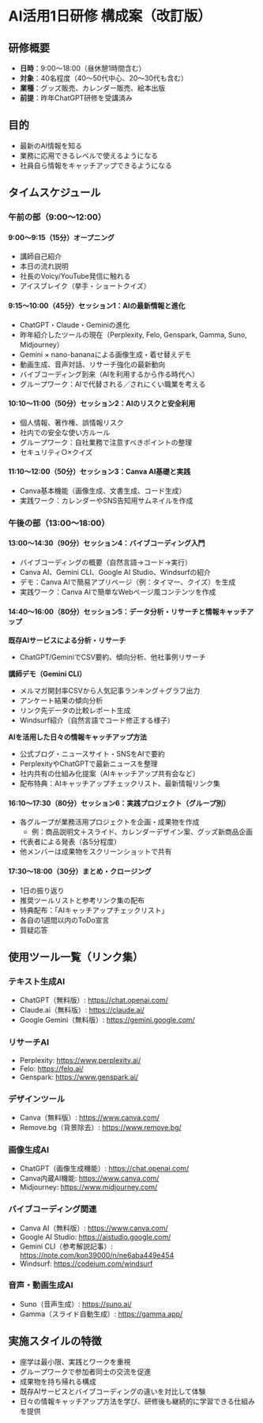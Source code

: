 # AI活用1日研修 構成案（改訂版）

## 研修概要
- **日時**：9:00〜18:00（昼休憩1時間含む）
- **対象**：40名程度（40〜50代中心、20〜30代も含む）
- **業種**：グッズ販売、カレンダー販売、絵本出版
- **前提**：昨年ChatGPT研修を受講済み

## 目的
- 最新のAI情報を知る
- 業務に応用できるレベルで使えるようになる
- 社員自ら情報をキャッチアップできるようになる

## タイムスケジュール

### 午前の部（9:00〜12:00）

#### 9:00〜9:15（15分）オープニング
- 講師自己紹介
- 本日の流れ説明
- 社長のVoicy/YouTube発信に触れる
- アイスブレイク（挙手・ショートクイズ）

#### 9:15〜10:00（45分）セッション1：AIの最新情報と進化
- ChatGPT・Claude・Geminiの進化
- 昨年紹介したツールの現在（Perplexity, Felo, Genspark, Gamma, Suno, Midjourney）
- Gemini × nano-bananaによる画像生成・着せ替えデモ
- 動画生成、音声対話、リサーチ強化の最新動向
- バイブコーディング到来（AIを利用するから作る時代へ）
- グループワーク：AIで代替される／されにくい職業を考える

#### 10:10〜11:00（50分）セッション2：AIのリスクと安全利用
- 個人情報、著作権、誤情報リスク
- 社内での安全な使い方ルール
- グループワーク：自社業務で注意すべきポイントの整理
- セキュリティ○×クイズ

#### 11:10〜12:00（50分）セッション3：Canva AI基礎と実践
- Canva基本機能（画像生成、文書生成、コード生成）
- 実践ワーク：カレンダーやSNS告知用サムネイルを作成

### 午後の部（13:00〜18:00）

#### 13:00〜14:30（90分）セッション4：バイブコーディング入門
- バイブコーディングの概要（自然言語→コード→実行）
- Canva AI、Gemini CLI、Google AI Studio、Windsurfの紹介
- デモ：Canva AIで簡易アプリページ（例：タイマー、クイズ）を生成
- 実践ワーク：Canva AIで簡単なWebページ風コンテンツを作成

#### 14:40〜16:00（80分）セッション5：データ分析・リサーチと情報キャッチアップ
**既存AIサービスによる分析・リサーチ**
- ChatGPT/GeminiでCSV要約、傾向分析、他社事例リサーチ

**講師デモ（Gemini CLI）**
- メルマガ開封率CSVから人気記事ランキング＋グラフ出力
- アンケート結果の傾向分析
- リンク先データの比較レポート生成
- Windsurf紹介（自然言語でコード修正する様子）

**AIを活用した日々の情報キャッチアップ方法**
- 公式ブログ・ニュースサイト・SNSをAIで要約
- PerplexityやChatGPTで最新ニュースを整理
- 社内共有の仕組み化提案（AIキャッチアップ共有会など）
- 配布特典：AIキャッチアップチェックリスト、最新情報リンク集

#### 16:10〜17:30（80分）セッション6：実践プロジェクト（グループ別）
- 各グループが業務活用プロジェクトを企画・成果物を作成
  - 例：商品説明文＋スライド、カレンダーデザイン案、グッズ新商品企画
- 代表者による発表（各5分程度）
- 他メンバーは成果物をスクリーンショットで共有

#### 17:30〜18:00（30分）まとめ・クロージング
- 1日の振り返り
- 推奨ツールリストと参考リンク集の配布
- 特典配布：「AIキャッチアップチェックリスト」
- 各自の1週間以内のToDo宣言
- 質疑応答

## 使用ツール一覧（リンク集）

### テキスト生成AI
- ChatGPT（無料版）: https://chat.openai.com/
- Claude.ai（無料版）: https://claude.ai/
- Google Gemini（無料版）: https://gemini.google.com/

### リサーチAI
- Perplexity: https://www.perplexity.ai/
- Felo: https://felo.ai/
- Genspark: https://www.genspark.ai/

### デザインツール
- Canva（無料版）: https://www.canva.com/
- Remove.bg（背景除去）: https://www.remove.bg/

### 画像生成AI
- ChatGPT（画像生成機能）: https://chat.openai.com/
- Canva内蔵AI機能: https://www.canva.com/
- Midjourney: https://www.midjourney.com/

### バイブコーディング関連
- Canva AI（無料版）: https://www.canva.com/
- Google AI Studio: https://aistudio.google.com/
- Gemini CLI（参考解説記事）: https://note.com/kon39000/n/ne6aba449e454
- Windsurf: https://codeium.com/windsurf

### 音声・動画生成AI
- Suno（音声生成）: https://suno.ai/
- Gamma（スライド自動生成）: https://gamma.app/

## 実施スタイルの特徴
- 座学は最小限、実践とワークを重視
- グループワークで参加者同士の交流を促進
- 成果物を持ち帰れる構成
- 既存AIサービスとバイブコーディングの違いを対比して体験
- 日々の情報キャッチアップ方法を学び、研修後も継続的に学習できる仕組みを提供